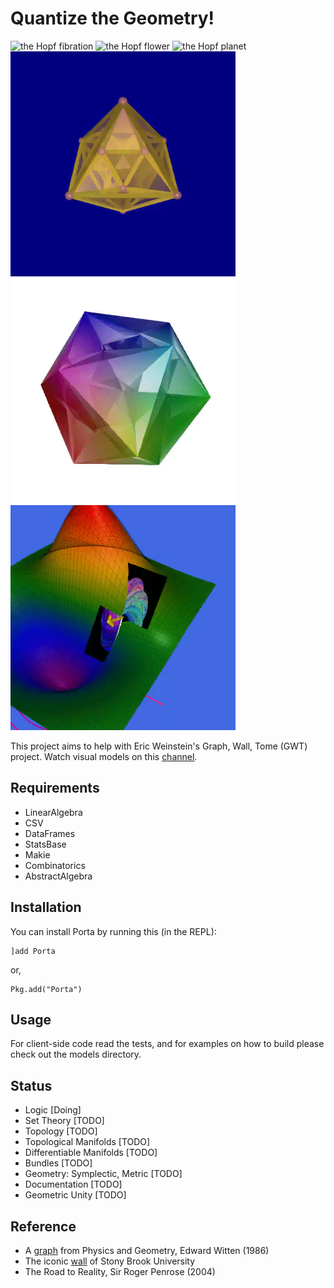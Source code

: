 # Quantize the Geometry!

![the Hopf fibration](gallery/londontsai.gif "The Hopf fibration inspired by one of the London Tsai's prints")
![the Hopf flower](gallery/flower.gif "The Hopf flower")
![the Hopf planet](gallery/planet.gif "The Hopf planet")
![24-cell](gallery/24-cell.gif "24-cell")
![600-cell](gallery/600-cell.gif "600-cell")
![surfaces](gallery/surfaces.gif "surfaces")

This project aims to help with Eric Weinstein's Graph, Wall, Tome (GWT) project. Watch visual models on this [channel].

## Requirements
- LinearAlgebra
- CSV
- DataFrames
- StatsBase
- Makie
- Combinatorics
- AbstractAlgebra

## Installation
You can install Porta by running this (in the REPL):

```julia-repl
]add Porta
```
or,
```julia-repl
Pkg.add("Porta")
```

## Usage
For client-side code read the tests, and for examples on how to build please check out the models directory.

## Status
- Logic [Doing]
- Set Theory [TODO]
- Topology [TODO]
- Topological Manifolds [TODO]
- Differentiable Manifolds [TODO]
- Bundles [TODO]
- Geometry: Symplectic, Metric [TODO]
- Documentation [TODO]
- Geometric Unity [TODO]

## Reference
- A [graph] from Physics and Geometry, Edward Witten (1986)
- The iconic [wall] of Stony Brook University
- The Road to Reality, Sir Roger Penrose (2004)

[channel]: (https://www.youtube.com/channel/UCY8FW_kvEfGDj5i5j_rkaqA)
[graph]: (https://cds.cern.ch/record/181783/files/cer-000093203.pdf)
[wall]: (http://www.math.stonybrook.edu/~tony/scgp/wall-story/wall-story.html)

